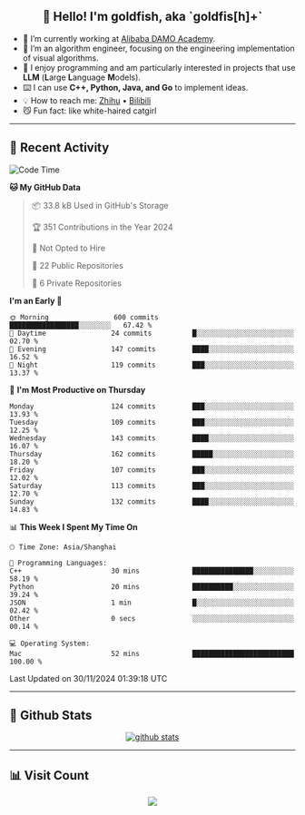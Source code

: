 
<h2 align="center">👋 Hello! I'm goldfish, aka `goldfis[h]+`</h2>

- 📍 I’m currently working at [Alibaba DAMO Academy](https://damo.alibaba.com/).  
- 🌱 I’m an algorithm engineer, focusing on the engineering implementation of visual algorithms.  
- 💬 I enjoy programming and am particularly interested in projects that use **LLM** (**L**arge **L**anguage **M**odels).   
- ⌨️ I can use **C++, Python, Java, and Go** to implement ideas.  
- 💡 How to reach me: [Zhihu](https://www.zhihu.com/people/goldfishh) • [Bilibili](https://space.bilibili.com/11349246)  
- 😼 Fun fact: like white-haired catgirl  

-------

## 🔧 Recent Activity

<!--START_SECTION:waka-->
![Code Time](http://img.shields.io/badge/Code%20Time-89%20hrs%207%20mins-blue)

**🐱 My GitHub Data** 

> 📦 33.8 kB Used in GitHub's Storage 
 > 
> 🏆 351 Contributions in the Year 2024
 > 
> 🚫 Not Opted to Hire
 > 
> 📜 22 Public Repositories 
 > 
> 🔑 6 Private Repositories 
 > 
**I'm an Early 🐤** 

```text
🌞 Morning                600 commits         █████████████████░░░░░░░░   67.42 % 
🌆 Daytime                24 commits          █░░░░░░░░░░░░░░░░░░░░░░░░   02.70 % 
🌃 Evening                147 commits         ████░░░░░░░░░░░░░░░░░░░░░   16.52 % 
🌙 Night                  119 commits         ███░░░░░░░░░░░░░░░░░░░░░░   13.37 % 
```
📅 **I'm Most Productive on Thursday** 

```text
Monday                   124 commits         ███░░░░░░░░░░░░░░░░░░░░░░   13.93 % 
Tuesday                  109 commits         ███░░░░░░░░░░░░░░░░░░░░░░   12.25 % 
Wednesday                143 commits         ████░░░░░░░░░░░░░░░░░░░░░   16.07 % 
Thursday                 162 commits         █████░░░░░░░░░░░░░░░░░░░░   18.20 % 
Friday                   107 commits         ███░░░░░░░░░░░░░░░░░░░░░░   12.02 % 
Saturday                 113 commits         ███░░░░░░░░░░░░░░░░░░░░░░   12.70 % 
Sunday                   132 commits         ████░░░░░░░░░░░░░░░░░░░░░   14.83 % 
```


📊 **This Week I Spent My Time On** 

```text
🕑︎ Time Zone: Asia/Shanghai

💬 Programming Languages: 
C++                      30 mins             ███████████████░░░░░░░░░░   58.19 % 
Python                   20 mins             ██████████░░░░░░░░░░░░░░░   39.24 % 
JSON                     1 min               █░░░░░░░░░░░░░░░░░░░░░░░░   02.42 % 
Other                    0 secs              ░░░░░░░░░░░░░░░░░░░░░░░░░   00.14 % 

💻 Operating System: 
Mac                      52 mins             █████████████████████████   100.00 % 
```


 Last Updated on 30/11/2024 01:39:18 UTC
<!--END_SECTION:waka-->

-------

## 📆 Github Stats

<p align="center">
    <a href="https://github.com/anuraghazra/github-readme-stats">
      <img src="https://github-readme-stats.vercel.app/api?username=goldfishh&show_icons=true&theme=dracula" alt="github stats" />
    </a>
</p>

-------

## 📊 Visit Count

<p align="center">
  <a href="https://count.getloli.com/"><img src="https://count.getloli.com/get/@:goldfishh?theme=rule34"></a>
</p>

